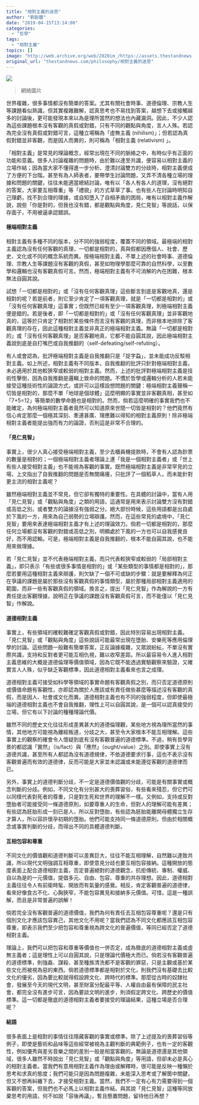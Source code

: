 ```yaml
---
title: "相對主義的迷思"
author: "劉創馥"
date: "2019-04-15T13:14:00"
categories:
  - "哲學"
tags:
  - "相對主義"
topics: []
image: "http://web.archive.org/web/2020im_/https://assets.thestandnews.com/media/photos/57160005_325513751468565_5050483224828968960_n_6K9HV20copy_go3Bn.png"
original_url: "thestandnews.com/philosophy/相對主義的迷思"
---
```

![](http://web.archive.org/web/2020im_/https://assets.thestandnews.com/media/photos/57160005_325513751468565_5050483224828968960_n_6K9HV20copy_go3Bn.png)
> 網絡圖片

世界複雜，很多事情都沒有簡單的答案。尤其有關社會時事、道德倫理、宗教人生等課題看似熟識，但其實複雜難解，認真思考也不易找到答案，越想下去或接觸越多的討論後，更可能發現本來以為是理所當然的想法也內藏漏洞。因此，不少人認為這些課題根本沒有客觀的真假或對錯，只有不同的觀點與角度，言人人殊。若認為完全沒有真假或對錯可言，這種立場稱為「虛無主義 (nihilism)」；但若認為真假對錯並非客觀，而是因人而異的，則可稱為「相對主義 (relativism) 」。

「相對主義」是常見的理論概念，經常出現在不同的脈絡之中，有時似乎有正面的功能和意義。很多人討論複雜的問題時，由於難以達至共識，便容易以相對主義的立場作結；因為當大家不懂得進一步分析、澄清討論雙方的分歧時，相對主義便成了方便的下台階。甚至有為人師表者，要帶學生討論問題，又弄不清各種立場的理據和問題的關鍵，往往未能適當總結討論，唯有以「各人有各人的道理，沒有絕對的答案，大家要互相尊重」等「禮貌」的方式草草了事。也有些人在討論時明知自己理虧，找不到合理的理據，或自知墮入了自相矛盾的困局，唯有以相對主義作解說，說些「你是對的，但我也沒有錯，都是觀點與角度，見仁見智」等說話，以保存面子，不用被逼承認錯誤。

#### **極端相對主義**

相對主義有多種不同的版本，分不同的強弱程度，覆蓋不同的領域。最極端的相對主義認為沒有任何客觀的真理，一切都是相對的，真與假都因應個人、社會、歷史、文化或不同的概念系統而異。按極端相對主義，不單上述的社會時事、道德倫理、宗教人生等課題沒有客觀的真假，甚至如物理學那麼可靠的自然科學，以至數學和邏輯也沒有客觀真假可言。然而，極端相對主義有不可消解的內在困難，根本無法自圓其說。

試想「一切都是相對的」或「沒有任何客觀真理」這些斷言到底是客觀地真，還是相對的呢？若是前者，則它至少肯定了一項客觀真理，就是「一切都是相對的」或「沒有任何客觀真理」這事實；但既然已經有至少一項客觀真理，則極端相對主義便是錯的。若是後者，即「一切都是相對的」或「沒有任何客觀真理」並非客觀地真的，這等於只肯定了相對於某些條件而言沒有客觀的真理，而非根本地排除了客觀真理的存在，因此這種相對主義並非真正的極端相對主義。無論「一切都是相對的」或「沒有任何客觀真理」是否客觀地真，它都不能自圓其說，因此極端相對主義說到底是自打嘴巴或自我推翻的（self-defeating/self-refuting）。

有人或會認為，批評極端相對主義是自我推翻只是「捉字蝨」，並未能成功反駁相對主義。如上所述，相對主義有不同版本，自我推翻的批評只針對極端相對主義，未必適用於其他較狹窄或較弱的相對主義。然而，上述的批評對極端相對主義是技術性擊倒，因為自我推翻是邏輯上致命的問題。不慣於哲學或邏輯分析的人若未能接受這種技術性的論證方式，或許可以這樣設想問題的關鍵：極端相對主義聲稱一切皆是相對的，那麼不單「地球是個球體」這麼明顯的事實並非客觀真相，甚至如「7+5=12」等簡單的數學命題也是相對的。然而，倘若這麼明確的事實我們也不能確定，為何極端相對主義者竟然可以知道原來世間一切皆是相對的？他們竟然有信心肯定那麼一個極其深刻、牽連甚廣、理應難以得知的相對主義原則！除非極端相對主義者能提出強而有力的論證，否則這是非常不合理的。

#### **「見仁見智」**

事實上，很少人真心接受極端相對主義，至少去櫃員機提款時，不會有人認為鈔票的數量是相對的；一個極端相對主義者理論上連「我是一個相對主義者」或「世上有些人接受相對主義」也不能視為客觀的事實。既然極端相對主義是非常罕見的立場，上文指出了自我推翻的問題是否無關痛癢，只批評了一個稻草人，而未能針對更主流的相對主義呢？

雖然極端相對主義並不常見，但它卻有獨特的重要性。在具體的討論中，當有人用「見仁見智」或「觀點與角度」之類的用語，這通常是用來表示討論雙方沒有對錯或高低之別，或者雙方的論據沒有強弱之分。絕大部份時候，這些用語都是出自處於下風的一方，用來為自己弱勢的立場辯護。然而，在這些常見的處境中，「見仁見智」要用來表達極端相對主義才有上述的理論效力。倘若一切都是相對的，那麼任何立場都沒有客觀的對錯或高低之別，明顯處於下風的一方也可以自我感覺良好，而不用認輸。可是，極端相對主義是自我推翻的，根本不能自圓其說，也不能用來做理據。

若「見仁見智」並不代表極端相對主義，而只代表較狹窄或較弱的「局部相對主義」，即只表示「有些或很多事情是相對的」或「某些類型的事情都是相對的」，那麼若要用這種相對主義來辯護，則欠缺了一個不可或缺的步驟：就是要解釋為何正在爭議的課題是屬於那些沒有客觀真假的事情類型，屬於那種局部相對主義適用的範圍，而非一些有客觀真假的領域。換言之，提出「見仁見智」作為解說的一方有責任提出客觀理據，說明正在爭議的課題沒有客觀真假可言，而不能僅以「見仁見智」作解說。

#### **道德相對主義**

事實上，有些領域的確較難確定客觀真假或對錯，因此特別容易出現相對主義。「見仁見智」或「觀點與角度」這些說話可能最常出現在墮胎、安樂死等應用倫理學的討論。這些問題一般難有簡單答案，正反論據複雜，又眾說紛紜，不單沒有實際共識，支持和反對者更可能互相仇視，難以收窄差距。所以最容易令人進入相對主義思維的大概是道德倫理等價值領域，因為它既不能透過實驗觀察來驗證，又確實言人人殊，似乎缺乏客觀標準，因此道德相對主義看來也言之成理。

道德相對主義可接受如科學等領域的事實命題有客觀真假之別，而只否定道德原則或價值命題有客觀性，亦即認為關於人應該或有責任做些甚麼等描述沒有客觀的真假，而是因人、社會或文化而異。道德相對主義也有不同的強弱程度，但即使最極端的道德相對主義也不會自我推翻，理性上可以自圓其說，是一個可以認真接受的立場，但它有以下討論的種種理論代價。

雖然不同的歷史文化往往形成差異甚大的道德倫理觀，某些地方視為理所當然的事情，其他地方可能視為離經叛道，分歧之大，甚至令大家根本不能互相理解。這些事實上的觀察的確會令人懷疑到底有沒有客觀普遍的道德標準。不過，稍有哲學背景的都認識「實然」（is/fact）與「應然」（ought/value）之別。即使事實上沒有道德共識，甚至所有人都認為沒有道德規律，不依道德要求行事，這也不表示沒有客觀普遍而有效的道德律，反而可能是大家並未認識或未能遵從客觀的道德律而已。

另外，事實上的道德判斷分歧，不一定是道德價值觀的分歧，可能是有關事實或概念判斷的分歧。例如，不同文化有分別甚大的喪葬習俗，有些看來殘忍，但它們可以同樣代表對死者的尊重，只是對生死和世界的理解不一樣。又例如，支持或反對墮胎者可能接受同一條道德原則，如要尊重人的生命，但對人的理解可能有差異；有些認為胚胎形成一刻已是人，所以反對墮胎，有些認為胚胎能離開母體獨立生存才算人，所以容許懷孕初期的墮胎。他們可能支持同一條道德原則，但由於相關概念或事實判斷的分歧，而得出不同的具體道德判斷。

#### **互相包容和尊重**

不同文化的價值觀和道德判斷可以差異巨大，往往不能互相理解，自然難以達致共識，所以現代文明強調互相尊重，即使意見分歧也要互相包容接納。這種開放的態度表面上配合道德相對主義，否定普遍絕對的道德觀念，抗拒傳統、專制、權威、自以為是的一元價值，提倡多元、自由、包容、尊重的共存理想。因此，道德相對主義往往令人有前衛時髦、開放而有氣量的感覺。相反，肯定客觀普遍的道德律，看來好像食古不化、心胸狹窄，不能包容異見和接納多元價值。可惜，這是一種誤解，而且是非常普遍的誤解！

倘若完全沒有客觀普遍的道德價值，我們為何有責任去互相包容尊重呢？還是只有個別文化才應該包容異己，其他文化不用呢？當我們認為不同文化都應該互相包容尊重，即表示我們至少把包容和尊重視為跨文化的普遍價值，等同已經否定了道德相對主義。

理論上，我們可以把包容和尊重等價值也一併否定，成為徹底的道德相對主義或虛無主義者；這是理性上可以自圓其說，只是理論代價極大而已。倘若沒有客觀普遍的道德標準，則強姦、謀殺、甚至種族清洗都不是客觀的罪惡，只是主觀或基於某些文化而被視為惡的東西。倘若道德標準都是相對於文化，則我們沒有基礎去比較文化的優劣，因為要比較就得假設跨文化、跨時代的標準。那麼從古時的奴隸社會，發展至今天的現代文明，甚至財富分配最平等、人權自由最有保障的民主社會，都完全沒有進步可言，因為要談文明的進步，則須假定跨文化、跨歷史的價值標準。這一切都是徹底的道德相對主義者要接受的理論結果，這種立場是否合理呢？

#### **結語**

很多表面上是相對的事情往往隱藏客觀的事實或標準。除了上述提及的喪葬習俗等例子，即使是藝術和品味等這些經常被視為主觀判斷的典範例子，也有一定的客觀性，例如優秀與差劣音樂之間的差別一般是相當客觀的。無論是道德還是其他領域，很多人雖然不時說出「見仁見智」或「觀點與角度」等用語，但卻未必是真心的相對主義者。當我們有意用相對主義作為理由或解釋時，很可能是反映一種懶於思考和求真的態度；我們可能只是因為問題複雜，未能深入思考或了解箇中關鍵，但又不想再糾纏下去，才接受相對主義。當然，我們不一定有心有力需要得到一個客觀的答案，但我們也不必馬上以相對主義作結。與其說「見仁見智」這種等同放棄思考的用語，何不如說「容後再議」，暫且懸置問題，留待他日再想？
